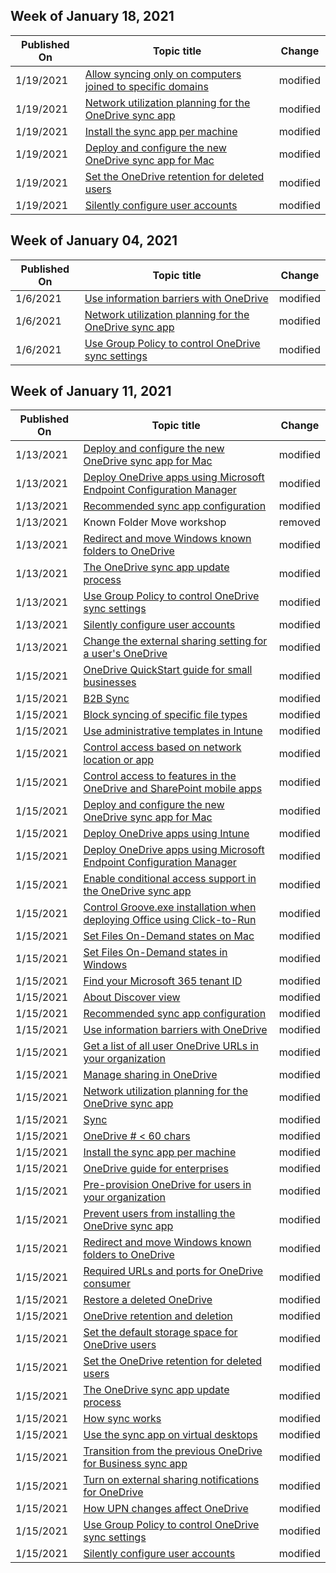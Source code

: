 <!-- This file is generated automatically each week. Changes made to this file will be overwritten.-->



## Week of January 18, 2021


| Published On |Topic title | Change |
|------|------------|--------|
| 1/19/2021 | [Allow syncing only on computers joined to specific domains](/OneDrive/allow-syncing-only-on-specific-domains) | modified |
| 1/19/2021 | [Network utilization planning for the OneDrive sync app](/OneDrive/network-utilization-planning) | modified |
| 1/19/2021 | [Install the sync app per machine](/OneDrive/per-machine-installation) | modified |
| 1/19/2021 | [Deploy and configure the new OneDrive sync app for Mac](/OneDrive/deploy-and-configure-on-macos) | modified |
| 1/19/2021 | [Set the OneDrive retention for deleted users](/OneDrive/set-retention) | modified |
| 1/19/2021 | [Silently configure user accounts](/OneDrive/use-silent-account-configuration) | modified |


## Week of January 04, 2021


| Published On |Topic title | Change |
|------|------------|--------|
| 1/6/2021 | [Use information barriers with OneDrive](/OneDrive/information-barriers) | modified |
| 1/6/2021 | [Network utilization planning for the OneDrive sync app](/OneDrive/network-utilization-planning) | modified |
| 1/6/2021 | [Use Group Policy to control OneDrive sync settings](/OneDrive/use-group-policy) | modified |


## Week of January 11, 2021


| Published On |Topic title | Change |
|------|------------|--------|
| 1/13/2021 | [Deploy and configure the new OneDrive sync app for Mac](/OneDrive/deploy-and-configure-on-macos) | modified |
| 1/13/2021 | [Deploy OneDrive apps using Microsoft Endpoint Configuration Manager](/OneDrive/deploy-on-windows) | modified |
| 1/13/2021 | [Recommended sync app configuration](/OneDrive/ideal-state-configuration) | modified |
| 1/13/2021 | Known Folder Move workshop | removed |
| 1/13/2021 | [Redirect and move Windows known folders to OneDrive](/OneDrive/redirect-known-folders) | modified |
| 1/13/2021 | [The OneDrive sync app update process](/OneDrive/sync-client-update-process) | modified |
| 1/13/2021 | [Use Group Policy to control OneDrive sync settings](/OneDrive/use-group-policy) | modified |
| 1/13/2021 | [Silently configure user accounts](/OneDrive/use-silent-account-configuration) | modified |
| 1/13/2021 | [Change the external sharing setting for a user's OneDrive](/OneDrive/user-external-sharing-settings) | modified |
| 1/15/2021 | [OneDrive QuickStart guide for small businesses](/OneDrive/one-drive-quickstart-small-business) | modified |
| 1/15/2021 | [B2B Sync](/OneDrive/b2b-sync) | modified |
| 1/15/2021 | [Block syncing of specific file types](/OneDrive/block-file-types) | modified |
| 1/15/2021 | [Use administrative templates in Intune](/OneDrive/configure-sync-intune) | modified |
| 1/15/2021 | [Control access based on network location or app](/OneDrive/control-access-based-on-network-location-or-app) | modified |
| 1/15/2021 | [Control access to features in the OneDrive and SharePoint mobile apps](/OneDrive/control-access-to-mobile-app-features) | modified |
| 1/15/2021 | [Deploy and configure the new OneDrive sync app for Mac](/OneDrive/deploy-and-configure-on-macos) | modified |
| 1/15/2021 | [Deploy OneDrive apps using Intune](/OneDrive/deploy-intune) | modified |
| 1/15/2021 | [Deploy OneDrive apps using Microsoft Endpoint Configuration Manager](/OneDrive/deploy-on-windows) | modified |
| 1/15/2021 | [Enable conditional access support in the OneDrive sync app](/OneDrive/enable-conditional-access) | modified |
| 1/15/2021 | [Control Groove.exe installation when deploying Office using Click-to-Run](/OneDrive/exclude-or-uninstall-previous-sync-client) | modified |
| 1/15/2021 | [Set Files On-Demand states on Mac](/OneDrive/files-on-demand-mac) | modified |
| 1/15/2021 | [Set Files On-Demand states in Windows](/OneDrive/files-on-demand-windows) | modified |
| 1/15/2021 | [Find your Microsoft 365 tenant ID](/OneDrive/find-your-office-365-tenant-id) | modified |
| 1/15/2021 | [About Discover view](/OneDrive/help-users-use-discover-view) | modified |
| 1/15/2021 | [Recommended sync app configuration](/OneDrive/ideal-state-configuration) | modified |
| 1/15/2021 | [Use information barriers with OneDrive](/OneDrive/information-barriers) | modified |
| 1/15/2021 | [Get a list of all user OneDrive URLs in your organization](/OneDrive/list-onedrive-urls) | modified |
| 1/15/2021 | [Manage sharing in OneDrive](/OneDrive/manage-sharing) | modified |
| 1/15/2021 | [Network utilization planning for the OneDrive sync app](/OneDrive/network-utilization-planning) | modified |
| 1/15/2021 | [Sync](/OneDrive/one-drive-sync) | modified |
| 1/15/2021 | [OneDrive # < 60 chars](/OneDrive/onedrive) | modified |
| 1/15/2021 | [Install the sync app per machine](/OneDrive/per-machine-installation) | modified |
| 1/15/2021 | [OneDrive guide for enterprises](/OneDrive/plan-onedrive-enterprise) | modified |
| 1/15/2021 | [Pre-provision OneDrive for users in your organization](/OneDrive/pre-provision-accounts) | modified |
| 1/15/2021 | [Prevent users from installing the OneDrive sync app](/OneDrive/prevent-installation) | modified |
| 1/15/2021 | [Redirect and move Windows known folders to OneDrive](/OneDrive/redirect-known-folders) | modified |
| 1/15/2021 | [Required URLs and ports for OneDrive consumer](/OneDrive/required-urls-and-ports) | modified |
| 1/15/2021 | [Restore a deleted OneDrive](/OneDrive/restore-deleted-onedrive) | modified |
| 1/15/2021 | [OneDrive retention and deletion](/OneDrive/retention-and-deletion) | modified |
| 1/15/2021 | [Set the default storage space for OneDrive users](/OneDrive/set-default-storage-space) | modified |
| 1/15/2021 | [Set the OneDrive retention for deleted users](/OneDrive/set-retention) | modified |
| 1/15/2021 | [The OneDrive sync app update process](/OneDrive/sync-client-update-process) | modified |
| 1/15/2021 | [How sync works](/OneDrive/sync-process) | modified |
| 1/15/2021 | [Use the sync app on virtual desktops](/OneDrive/sync-vdi-support) | modified |
| 1/15/2021 | [Transition from the previous OneDrive for Business sync app](/OneDrive/transition-from-previous-sync-client) | modified |
| 1/15/2021 | [Turn on external sharing notifications for OneDrive](/OneDrive/turn-on-external-sharing-notifications) | modified |
| 1/15/2021 | [How UPN changes affect OneDrive](/OneDrive/upn-changes) | modified |
| 1/15/2021 | [Use Group Policy to control OneDrive sync settings](/OneDrive/use-group-policy) | modified |
| 1/15/2021 | [Silently configure user accounts](/OneDrive/use-silent-account-configuration) | modified |
